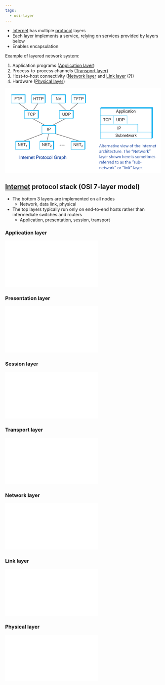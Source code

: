 ```yaml
---
tags:
  - osi-layer
---
```

- [Internet](../Internet.md) has multiple [protocol](Protocol.md) layers
- Each layer implements a service, relying on services provided by layers below
- Enables encapsulation

Example of layered network system:
1. Application programs ([Application layer](Application%20layer.md))
2. Process-to-process channels ([Transport layer](Transport%20layer/Transport%20layer.md))
3. Host-to-host connectivity ([Network layer](Network%20layer/Network%20layer.md) and [Link layer](Link%20layer/Link%20layer.md) (?))
4. Hardware ([Physical layer](Physical%20layer/Physical%20layer.md))

![Internet architecture](../img/internet-architecture.png)

## [Internet](Internet.md) protocol stack (OSI 7-layer model)

- The bottom 3 layers are implemented on all nodes
	- Network, data link, physical
- The top layers typically run only on end-to-end hosts rather than intermediate switches and routers
	- Application, presentation, session, transport

### Application layer

![Application layer](./Application%20layer.md)

### Presentation layer

![Presentation layer](Presentation%20layer.md)

### Session layer

![Session layer](Session%20layer.md)

### Transport layer

![Transport layer](Transport%20layer/Transport%20layer.md)

### Network layer

![Network layer](./Network%20layer/Network%20layer.md)

### Link layer

![Link layer](Link%20layer/Link%20layer.md)

### Physical layer

![Physical layer](Physical%20layer/Physical%20layer.md)
